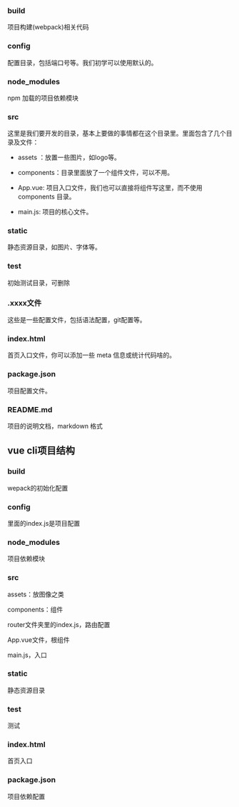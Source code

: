 
### build
项目构建(webpack)相关代码
### config	

配置目录，包括端口号等。我们初学可以使用默认的。

### node_modules

npm 加载的项目依赖模块

###  src	

这里是我们要开发的目录，基本上要做的事情都在这个目录里。里面包含了几个目录及文件：

- assets ：放置一些图片，如logo等。

- components：目录里面放了一个组件文件，可以不用。

- App.vue: 项目入口文件，我们也可以直接将组件写这里，而不使用 components 目录。
- main.js: 项目的核心文件。
### static

静态资源目录，如图片、字体等。
### test

初始测试目录，可删除

### .xxxx文件	

这些是一些配置文件，包括语法配置，git配置等。

### index.html	

首页入口文件，你可以添加一些 meta 信息或统计代码啥的。

### package.json	

项目配置文件。

### README.md	

项目的说明文档，markdown 格式

## vue cli项目结构

### build

wepack的初始化配置

### config

里面的index.js是项目配置

### node_modules

项目依赖模块

### src

assets：放图像之类

components：组件

router文件夹里的index.js，路由配置

App.vue文件，根组件

main.js，入口

### static

静态资源目录

### test

测试

### index.html

首页入口

### package.json

项目依赖配置
